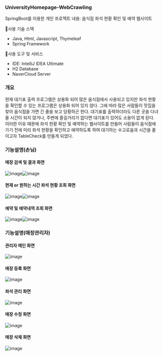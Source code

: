 ### UniversityHomepage-WebCrawling
SpringBoot를 이용한 개인 프로젝트 내용: 음식점 좌석 현황 확인 및 예약 웹사이트

📌사용 기술 스택
- Java, Html, Javascript, Thymeleaf
- Spring Framework

📌사용 도구 및 서비스
- IDE: IntelliJ IDEA Ultimate
- H2 Database
- NaverCloud Server

### 개요
현재 대기표 출력 프로그램은 상용화 되어 많은 음식점에서 사용되고 있지만 좌석 현황을 확인할 수 있는 프로그램은 상용화 되어 있지 않다.
그에 따라 많은 사람들이 맛집을 찾아 음식점을 가면 긴 줄을 보고 당황하곤 한다. 대기표를 출력하더라도 다른 곳을 다녀올 시간이 되지 않거나, 주변에 즐길거리가 없다면 대기표가 있어도 소용이 없게 된다.
이러한 이유 때문에 좌석 현황 확인 및 예약하는 웹사이트를 만들어 사람들이 음식점에 가기 전에 미리 좌석 현황을 확인하고 예약하도록 하여 대기하는 수고로움과 시간을 줄이고자 TableCheck를 만들게 되었다. 

 ### 기능설명(손님)
 #### 매장 검색 및 결과 화면
 ![image](https://user-images.githubusercontent.com/77527453/136753043-808439b8-872c-46dd-9d10-767d47d2b800.png)![image](https://user-images.githubusercontent.com/77527453/136753059-0bcbc052-7798-4c8d-80eb-16aca96848a4.png)
 
 
 #### 현재 or 원하는 시간 좌석 현황 조회 화면
![image](https://user-images.githubusercontent.com/77527453/136753326-efa8cb56-d065-456e-8f9f-6e709a278285.png)![image](https://user-images.githubusercontent.com/77527453/136753345-0f18fe13-fe53-4308-889e-87e2714c0f90.png)


 #### 예약 및 예약내역 조회 화면
 ![image](https://user-images.githubusercontent.com/77527453/136753549-53550343-86c7-42c1-ad65-4e42fcfc0f78.png)![image](https://user-images.githubusercontent.com/77527453/136753563-6de49003-f9c8-4729-8c0c-e9117fedc144.png)
 

### 기능설명(매장관리자)
 #### 관리자 메인 화면
 ![image](https://user-images.githubusercontent.com/77527453/136753740-10012601-86d7-482d-af3d-27b907ec6558.png)
 

 #### 매장 등록 화면
 ![image](https://user-images.githubusercontent.com/77527453/136753847-af4f5289-aa62-44ae-abd6-4434c5d8adab.png)
 
 
 #### 좌석 관리 화면
 ![image](https://user-images.githubusercontent.com/77527453/136753976-1f7c1f65-d9ea-47ed-be0d-421c399dec16.png)
 
 
 #### 매장 수정 화면
 ![image](https://user-images.githubusercontent.com/77527453/136754027-c4c74656-f304-40d2-8211-534f96ed5dae.png)
 
 
 #### 매장 삭제 화면
 ![image](https://user-images.githubusercontent.com/77527453/136754075-ea2386b5-8730-45e1-a8a4-0756911dbe44.png)
 
